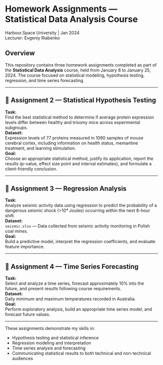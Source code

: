 # Homework Assignments — Statistical Data Analysis Course  
Harbour.Space University | Jan 2024  
Lecturer: Evgeniy Riabenko

## Overview

This repository contains three homework assignments completed as part of the **Statistical Data Analysis** course, held from January 8 to January 25, 2024. The course focused on statistical modeling, hypothesis testing, regression, and time series forecasting.

---

## 📄 Assignment 2 — Statistical Hypothesis Testing  
**Task:**  
Find the best statistical method to determine if average protein expression levels differ between healthy and trisomy mice across experimental subgroups.  
**Dataset:**  
Expression levels of 77 proteins measured in 1080 samples of mouse cerebral cortex, including information on health status, memantine treatment, and learning stimulation.  
**Goal:**  
Choose an appropriate statistical method, justify its application, report the results (p-value, effect size point and interval estimates), and formulate a client-friendly conclusion.

---

## 📄 Assignment 3 — Regression Analysis  
**Task:**  
Analyze seismic activity data using regression to predict the probability of a dangerous seismic shock (>10⁴ Joules) occurring within the next 8-hour shift.  
**Dataset:**  
`seismic.xlsx` — Data collected from seismic activity monitoring in Polish coal mines.  
**Goal:**  
Build a predictive model, interpret the regression coefficients, and evaluate feature importance.

---

## 📄 Assignment 4 — Time Series Forecasting  
**Task:**  
Select and analyze a time series, forecast approximately 10% into the future, and present results following course requirements.  
**Dataset:**  
Daily minimum and maximum temperatures recorded in Australia.  
**Goal:**  
Perform exploratory analysis, build an appropriate time series model, and forecast future values.

---

These assignments demonstrate my skills in:
- Hypothesis testing and statistical inference
- Regression modeling and interpretation
- Time series analysis and forecasting
- Communicating statistical results to both technical and non-technical audiences
